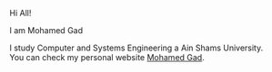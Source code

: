 <div > 
  <p>Hi All! </p> 
  I am Mohamed Gad
  <p> I study Computer and Systems Engineering a Ain Shams University. <br >
  You can check my personal website <a href="https://mohamedgad.me">Mohamed Gad</a>.</p> 
  
</div> 
